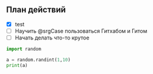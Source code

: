 ## План действий

- [x] test
- [ ] Научить @srgCase пользоваться Гитхабом и Гитом
- [ ] Начать делать что-то крутое

```python
import random

a = random.randint(1,10)
print(a)
```
